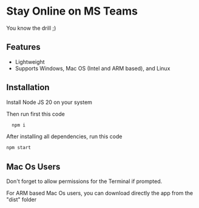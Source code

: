 
# Stay Online on MS Teams

You know the drill ;)


## Features

- Lightweight
- Supports Windows, Mac OS (Intel and ARM based), and Linux


## Installation

Install Node JS 20 on your system

Then run first this code
```bash
  npm i
```

After installing all dependencies, run this code
```bash
npm start
```
    
## Mac Os Users

Don't forget to allow permissions for the Terminal if prompted.

For ARM based Mac Os users, you can download directly the app from the "dist" folder
